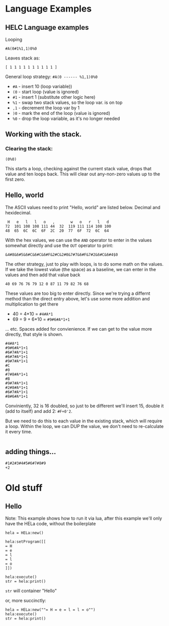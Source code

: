 # Language Examples

## HELC Language examples

Looping
```
#A(0#1%1,1)0%0
```

Leaves stack as:
```
[ 1 1 1 1 1 1 1 1 1 1 ]
```

General loop strategy: `#A(0 ------ %1,1)0%0`

* `#A` - insert 10 (loop variable))
* `(0` - start loop (value is ignored)
* `#1` - insert 1 (substitute other logic here)
* `%1` - swap two stack values, so the loop var. is on top
* `,1` - decrement the loop var by 1
* `)0` - mark the end of the loop (value is ignored)
* `%0` - drop the loop variable, as it's no longer needed

## Working with the stack.

### Clearing the stack:

```
(0%0)
```

This starts a loop, checking against the current stack value, drops that value and ten loops back. This will clear out any-non-zero values up to the first zero. 

## Hello, world

The ASCII values need to print "Hello, world" are listed below. Decimal and hexidecimal.
```
 H   e   l   l   o   ,       w   o   r   l   d 
72  101 108 108 111 44  32  119 111 114 108 100
48  65  6C  6C  6F  2C  20  77  6F  72  6C  64
```

With the hex values, we can use the `AND` operator to enter in the values somewhat directly and use the `OUT` operator to print:

```
&4#8&6#5&6#C&6#C&6#F&2#C&2#0&7#7&6#F&7#2&6#C&6#4$0
```

The other strategy, just to play with loops, is to do some math on the values. If we take the lowest value (the space) as a baseline, we can enter in the values and then add that value back

```
40 69 76 76 79 12 0 87 11 79 82 76 68
```

These values are too big to enter directly. Since we're trying a differnt method than the direct entry above, let's use some more addition and multiplication to get there

* 40 = 4*10 = `#4#A*1`
* 69 = 9 + 6*10 = `#9#6#A*1+1`

... etc. Spaces added for convienience. If we can get to the value more directly, that style is shown.

```
#4#A*1
#9#6#A*1+1
#6#7#A*1+1
#6#7#A*1+1
#9#7#A*1+1
#C
#0
#7#8#A*1+1
#B
#9#7#A*1+1
#2#8#A*1+1
#6#7#A*1+1
#8#6#A*1+1
```

Conviniently, 32 is 16 doubled, so just to be different we'll insert 15, double it (add to itself) and add 2: `#F+0'2`.

But we need to do this to each value in the existing stack, which will require a loop. Within the loop, we can DUP the value, we don't need to re-calculate it every time.

```

```

## adding things...

```
#1#2#3#4#5#6#7#8#9
+2
```


# Old stuff
## Hello

Note: This example shows how to run it via lua, after this example we'll only have the HELa code, without the boilerplate

```
hela = HELa:new()

hela:setProgram([[
= H
= e
= l
= l
= o
]])

hela:execute()
str = hela:print()
```

`str` will container "Hello"

or, more succinctly:

```
hela = HELa:new(""= H = e = l = l = o"")
hela:execute()
str = hela:print()
```

## 
